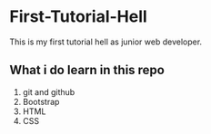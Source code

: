 # First-Tutorial-Hell
This is my first tutorial hell as junior web developer.

## What i do learn in this repo
1. git and github
2. Bootstrap
3. HTML
4. CSS